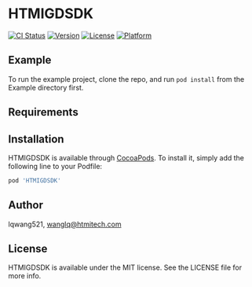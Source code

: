 # HTMIGDSDK

[![CI Status](https://img.shields.io/travis/lqwang521/HTMIGDSDK.svg?style=flat)](https://travis-ci.org/lqwang521/HTMIGDSDK)
[![Version](https://img.shields.io/cocoapods/v/HTMIGDSDK.svg?style=flat)](https://cocoapods.org/pods/HTMIGDSDK)
[![License](https://img.shields.io/cocoapods/l/HTMIGDSDK.svg?style=flat)](https://cocoapods.org/pods/HTMIGDSDK)
[![Platform](https://img.shields.io/cocoapods/p/HTMIGDSDK.svg?style=flat)](https://cocoapods.org/pods/HTMIGDSDK)

## Example

To run the example project, clone the repo, and run `pod install` from the Example directory first.

## Requirements

## Installation

HTMIGDSDK is available through [CocoaPods](https://cocoapods.org). To install
it, simply add the following line to your Podfile:

```ruby
pod 'HTMIGDSDK'
```

## Author

lqwang521, wanglq@htmitech.com

## License

HTMIGDSDK is available under the MIT license. See the LICENSE file for more info.

